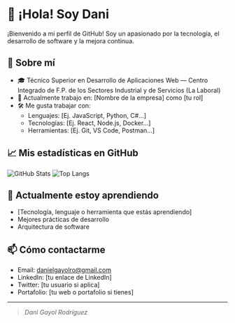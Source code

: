 # 👋 ¡Hola! Soy Dani

¡Bienvenido a mi perfil de GitHub! Soy un apasionado por la tecnología, el desarrollo de software y la mejora continua.

## 🚀 Sobre mí

- 🎓 Técnico Superior en Desarrollo de Aplicaciones Web — Centro Integrado de F.P. de los Sectores Industrial y de Servicios (La Laboral)
- 💼 Actualmente trabajo en: [Nombre de la empresa] como [tu rol]
- 🛠️ Me gusta trabajar con:
  - Lenguajes: [Ej. JavaScript, Python, C#...]
  - Tecnologías: [Ej. React, Node.js, Docker...]
  - Herramientas: [Ej. Git, VS Code, Postman...]

## 📈 Mis estadísticas en GitHub

![GitHub Stats](https://github-readme-stats.vercel.app/api?username=daniii19&show_icons=true&theme=radical)
![Top Langs](https://github-readme-stats.vercel.app/api/top-langs/?username=daniii19&layout=compact&theme=radical)

## 🌱 Actualmente estoy aprendiendo

- [Tecnología, lenguaje o herramienta que estás aprendiendo]
- Mejores prácticas de desarrollo
- Arquitectura de software

## 📫 Cómo contactarme

- Email: danielgayolro@gmail.com
- LinkedIn: [tu enlace de LinkedIn]
- Twitter: [tu usuario si aplica]
- Portafolio: [tu web o portafolio si tienes]

---

> *Dani Gayol Rodríguez*

